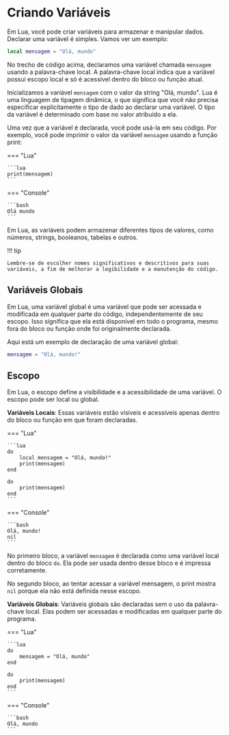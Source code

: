 # Criando Variáveis

Em Lua, você pode criar variáveis para armazenar e manipular dados.
Declarar uma variável é simples. Vamos ver um exemplo:

```lua
local mensagem = "Olá, mundo"
```

No trecho de código acima, declaramos uma variável chamada `mensagem` usando a
palavra-chave local. A palavra-chave local indica que a variável possui
escopo local e só é acessível dentro do bloco ou função atual.

Inicializamos a variável `mensagem` com o valor da string "Olá, mundo". Lua é uma
linguagem de tipagem dinâmica, o que significa que você não precisa
especificar explicitamente o tipo de dado ao declarar uma variável.
O tipo da variável é determinado com base no valor atribuído a ela.

Uma vez que a variável é declarada, você pode usá-la em seu código.
Por exemplo, você pode imprimir o valor da variável `mensagem` usando a função
print:

=== "Lua"

    ```lua
    print(mensagem)
    ```

=== "Console"

    ```bash
    Olá mundo
    ```

Em Lua, as variáveis podem armazenar diferentes tipos de valores, como
números, strings, booleanos, tabelas e outros.

!!! tip

    Lembre-se de escolher nomes significativos e descritivos para suas
    variáveis, a fim de melhorar a legibilidade e a manutenção do código.

## Variáveis Globais

Em Lua, uma variável global é uma variável que pode ser acessada e modificada
em qualquer parte do código, independentemente de seu escopo.
Isso significa que ela está disponível em todo o programa, mesmo fora do bloco
ou função onde foi originalmente declarada.

Aqui está um exemplo de declaração de uma variável global:

```lua
mensagem = "Olá, mundo!"
```

## Escopo

Em Lua, o escopo define a visibilidade e a acessibilidade de uma variável.
O escopo pode ser local ou global.

**Variáveis Locais**: Essas variáveis estão visíveis e acessíveis apenas dentro
do bloco ou função em que foram declaradas.

=== "Lua"

    ```lua
    do
        local mensagem = "Olá, mundo!"
        print(mensagem)
    end

    do
        print(mensagem)
    end
    ```

=== "Console"

    ```bash
    Olá, mundo!
    nil
    ```

No primeiro bloco, a variável `mensagem` é declarada como uma variável local
dentro do bloco `do`. Ela pode ser usada dentro desse bloco e é impressa
corretamente.

No segundo bloco, ao tentar acessar a variável mensagem,
o print mostra `nil` porque ela não está definida nesse escopo.

**Variáveis Globais**: Variáveis globais são declaradas sem o uso da
palavra-chave local. Elas podem ser acessadas e modificadas em qualquer
parte do programa.

=== "Lua"

    ```lua
    do
        mensagem = "Olá, mundo"
    end

    do
        print(mensagem)
    end
    ```

=== "Console"

    ```bash
    Olá, mundo
    ```

